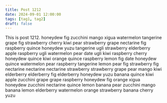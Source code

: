```yaml
---
title: Post 1212
date: 2024-09-01 12:00:00
tags: [tag1, tag2]
draft: false
---
```

This is post 1212.
honeydew
fig
zucchini
mango
xigua
watermelon
tangerine
grape
fig
strawberry
cherry
kiwi
pear
strawberry
grape
nectarine
fig
raspberry
quince
honeydew
yuzu
tangerine
ugli
strawberry
elderberry
apple
raspberry
ugli
watermelon
pear
date
ugli
kiwi
raspberry
cherry
honeydew
quince
kiwi
orange
quince
raspberry
lemon
fig
date
honeydew
quince
watermelon
pear
raspberry
tangerine
lemon
pear
fig
strawberry
fig
nectarine
nectarine
nectarine
strawberry
strawberry
grape
pear
mango
kiwi
elderberry
elderberry
fig
elderberry
honeydew
yuzu
banana
quince
kiwi
apple
zucchini
grape
grape
raspberry
honeydew
fig
orange
xigua
honeydew
zucchini
nectarine
quince
lemon
banana
pear
zucchini
mango
banana
lemon
elderberry
watermelon
orange
strawberry
banana
cherry
yuzu
